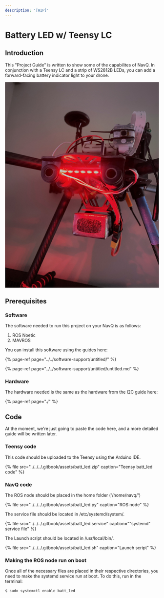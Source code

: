 ```yaml
---
description: '[WIP]'
---
```


# Battery LED w/ Teensy LC

## Introduction

This "Project Guide" is written to show some of the capabilites of NavQ. In conjunction with a Teensy LC and a strip of WS2812B LEDs, you can add a forward-facing battery indicator light to your drone.

![The battery on my drone is quite low!](../../../.gitbook/assets/pic.jpg)

## Prerequisites

### Software

The software needed to run this project on your NavQ is as follows:

1. ROS Noetic
2. MAVROS

You can install this software using the guides here:

{% page-ref page="../../software-support/untitled/" %}

{% page-ref page="../../software-support/untitled/untitled.md" %}

### Hardware

The hardware needed is the same as the hardware from the I2C guide here:

{% page-ref page="./" %}

## Code

At the moment, we're just going to paste the code here, and a more detailed guide will be written later.

### Teensy code

This code should be uploaded to the Teensy using the Arduino IDE. 

{% file src="../../../.gitbook/assets/batt\_led.zip" caption="Teensy batt\_led code" %}

### NavQ code

The ROS node should be placed in the home folder \('/home/navq/'\)

{% file src="../../../.gitbook/assets/batt\_led.py" caption="ROS node" %}

The service file should be located in /etc/systemd/system/.

{% file src="../../../.gitbook/assets/batt\_led.service" caption="\"systemd\" service file" %}

The Launch script should be located in /usr/local/bin/.

{% file src="../../../.gitbook/assets/batt\_led.sh" caption="Launch script" %}

### Making the ROS node run on boot

Once all of the necessary files are placed in their respective directories, you need to make the systemd service run at boot. To do this, run in the terminal:

```text
$ sudo systemctl enable batt_led
```

